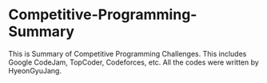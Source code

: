 # Competitive-Programming-Summary

This is Summary of Competitive Programming Challenges.
This includes Google CodeJam, TopCoder, Codeforces, etc.
All the codes were written by HyeonGyuJang.
